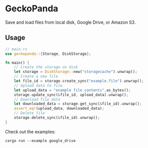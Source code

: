 # GeckoPanda
Save and load files from local disk, Google Drive, or Amazon S3.

## Usage
```rust
// main.rs
use geckopanda::{Storage, DiskStorage};

fn main() {
    // Create the storage on disk
    let storage = DiskStorage::new("storagecache").unwrap();
    // Create a new file
    let file_id = storage.create_sync("example.file").unwrap();
    // Upload data to file
    let upload_data = "example file contents".as_bytes();
    storage.update_sync(&file_id, upload_data).unwrap();
    // Download file data
    let downloaded_data = storage.get_sync(&file_id).unwrap();
    assert_eq!(upload_data, downloaded_data);
    // Delete file
    storage.delete_sync(&file_id).unwrap();
}
```

Check out the examples:
```console
cargo run --example google_drive
```
